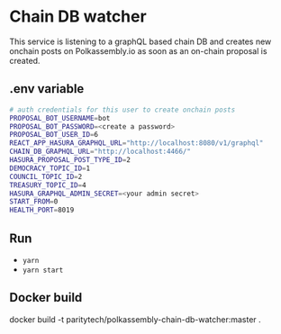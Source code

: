 # Chain DB watcher

This service is listening to a graphQL based chain DB and creates new onchain posts on Polkassembly.io as soon as an on-chain proposal is created.

## .env variable
```bash
# auth credentials for this user to create onchain posts
PROPOSAL_BOT_USERNAME=bot
PROPOSAL_BOT_PASSWORD=<create a password>
PROPOSAL_BOT_USER_ID=6
REACT_APP_HASURA_GRAPHQL_URL="http://localhost:8080/v1/graphql"
CHAIN_DB_GRAPHQL_URL="http://localhost:4466/"
HASURA_PROPOSAL_POST_TYPE_ID=2
DEMOCRACY_TOPIC_ID=1
COUNCIL_TOPIC_ID=2
TREASURY_TOPIC_ID=4
HASURA_GRAPHQL_ADMIN_SECRET=<your admin secret>
START_FROM=0
HEALTH_PORT=8019
```
## Run
- `yarn`
- `yarn start`
## Docker build
docker build -t paritytech/polkassembly-chain-db-watcher:master .
